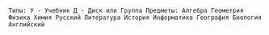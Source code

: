 `
Типы:
    У - Учебник
    Д - Диск или Группа
Предметы:
    Алгебра
    Геометрия
    Физика
    Химия
    Русский
    Литература
    История
    Информатика
    География
    Биология
    Английский
`
